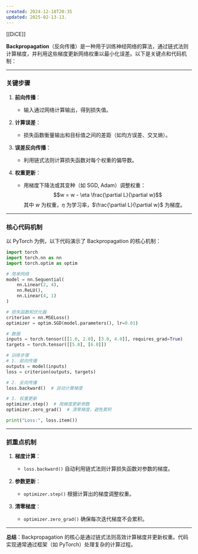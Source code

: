 ```yaml
---
created: 2024-12-18T20:35
updated: 2025-02-13-13.
---
```

[[DiCE]]

**Backpropagation**（反向传播）是一种用于训练神经网络的算法，通过链式法则计算梯度，并利用这些梯度更新网络权重以最小化误差。以下是关键点和代码机制：

---

### **关键步骤**
1. **前向传播**：
   - 输入通过网络计算输出，得到损失值。

2. **计算误差**：
   - 损失函数衡量输出和目标值之间的差距（如均方误差、交叉熵）。

3. **误差反向传播**：
   - 利用链式法则计算损失函数对每个权重的偏导数。

4. **权重更新**：
   - 用梯度下降法或其变种（如 SGD, Adam）调整权重：
     $$w = w - \eta \frac{\partial L}{\partial w}$$
     其中 $w$ 为权重，$\eta$ 为学习率，$\frac{\partial L}{\partial w}$ 为梯度。

---

### **核心代码机制**
以 PyTorch 为例，以下代码演示了 Backpropagation 的核心机制：

```python
import torch
import torch.nn as nn
import torch.optim as optim

# 简单网络
model = nn.Sequential(
    nn.Linear(2, 4),
    nn.ReLU(),
    nn.Linear(4, 1)
)

# 损失函数和优化器
criterion = nn.MSELoss()
optimizer = optim.SGD(model.parameters(), lr=0.01)

# 数据
inputs = torch.tensor([[1.0, 2.0], [3.0, 4.0]], requires_grad=True)
targets = torch.tensor([[5.0], [6.0]])

# 训练步骤
# 1. 前向传播
outputs = model(inputs)
loss = criterion(outputs, targets)

# 2. 反向传播
loss.backward()  # 自动计算梯度

# 3. 权重更新
optimizer.step()  # 用梯度更新参数
optimizer.zero_grad()  # 清零梯度，避免累积

print("Loss:", loss.item())
```

---

### **抓重点机制**
1. **梯度计算**：
   - `loss.backward()` 自动利用链式法则计算损失函数对参数的梯度。

2. **参数更新**：
   - `optimizer.step()` 根据计算出的梯度调整权重。

3. **清零梯度**：
   - `optimizer.zero_grad()` 确保每次迭代梯度不会累积。

---

**总结**：Backpropagation 的核心是通过链式法则高效计算梯度并更新权重。代码实现通常通过框架（如 PyTorch）处理复杂的计算过程。